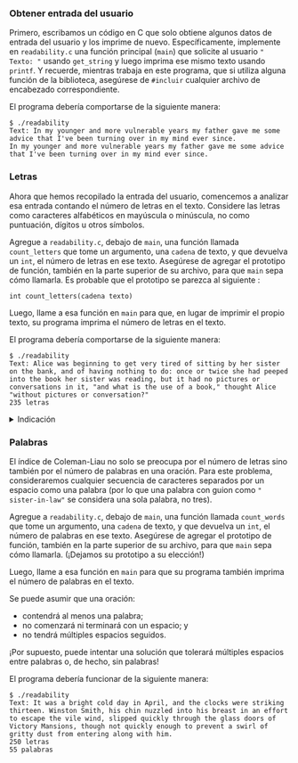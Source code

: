 ### Obtener entrada del usuario

Primero, escribamos un código en C que solo obtiene algunos datos de entrada del usuario y los imprime de nuevo. Específicamente, implemente en `readability.c` una función principal (`main`) que solicite al usuario `" Texto: "` usando `get_string` y luego imprima ese mismo texto usando `printf`. Y recuerde, mientras trabaja en este programa, que si utiliza alguna función de la biblioteca, asegúrese de `#incluir` cualquier archivo de encabezado correspondiente.

El programa debería comportarse de la siguiente manera:

    $ ./readability
    Text: In my younger and more vulnerable years my father gave me some advice that I've been turning over in my mind ever since.
    In my younger and more vulnerable years my father gave me some advice that I've been turning over in my mind ever since.


### Letras

Ahora que hemos recopilado la entrada del usuario, comencemos a analizar esa entrada contando el número de letras en el texto. Considere las letras como caracteres alfabéticos en mayúscula o minúscula, no como puntuación, dígitos u otros símbolos.

Agregue a `readability.c`, debajo de `main`, una función llamada `count_letters` que tome un argumento, una `cadena` de texto, y que devuelva un `int`, el número de letras en ese texto. Asegúrese de agregar el prototipo de función, también en la parte superior de su archivo, para que `main` sepa cómo llamarla. Es probable que el prototipo se parezca al siguiente :

<div class="language-c highlighter-rouge"><div class="highlight"><pre class="highlight"><code><span class="kt">int</span> <span class="n">count_letters</span><span class="p">(</span><span class="n">cadena</span> <span class="n">texto</span><span class="p">)</span>
</code></pre></div></div>

Luego, llame a esa función en `main` para que, en lugar de imprimir el propio texto, su programa imprima el número de letras en el texto.

El programa debería comportarse de la siguiente manera:

    $ ./readability
    Text: Alice was beginning to get very tired of sitting by her sister on the bank, and of having nothing to do: once or twice she had peeped into the book her sister was reading, but it had no pictures or conversations in it, "and what is the use of a book," thought Alice "without pictures or conversation?"
    235 letras

<details><summary>Indicación</summary><p>En <code class="language-plaintext highlighter-rouge">ctype.h</code> se declara una función que puede resultar útil, según <a href="https://manual.cs50.io/">manual.cs50.io</a>. Si lo usa, asegúrese de incluir ese archivo de encabezado en su propio código.</p></details>


### Palabras

El índice de Coleman-Liau no solo se preocupa por el número de letras sino también por el número de palabras en una oración. Para este problema, consideraremos cualquier secuencia de caracteres separados por un espacio como una palabra (por lo que una palabra con guion como `" sister-in-law"` se considera una sola palabra, no tres).

Agregue a `readability.c`, debajo de `main`, una función llamada `count_words` que tome un argumento, una `cadena` de texto, y que devuelva un `int`, el número de palabras en ese texto. Asegúrese de agregar el prototipo de función, también en la parte superior de su archivo, para que `main` sepa cómo llamarla. (¡Dejamos su prototipo a su elección!)

Luego, llame a esa función en `main` para que su programa también imprima el número de palabras en el texto.

Se puede asumir que una oración:

- contendrá al menos una palabra;
- no comenzará ni terminará con un espacio; y
- no tendrá múltiples espacios seguidos.

¡Por supuesto, puede intentar una solución que tolerará múltiples espacios entre palabras o, de hecho, sin palabras!

El programa debería funcionar de la siguiente manera:

    $ ./readability
    Text: It was a bright cold day in April, and the clocks were striking thirteen. Winston Smith, his chin nuzzled into his breast in an effort to escape the vile wind, slipped quickly through the glass doors of Victory Mansions, though not quickly enough to prevent a swirl of gritty dust from entering along with him.
    250 letras
    55 palabras